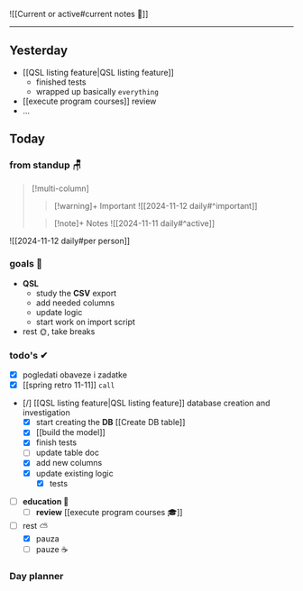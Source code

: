 
![[Current or active#current notes 📓]]

---
## Yesterday
- [[QSL listing feature|QSL listing feature]] 
	- finished tests
	- wrapped up basically `everything`
- [[execute program courses]] review
- ...

## Today

### from standup 🪑

> [!multi-column]
>> [!warning]+ Important
>> ![[2024-11-12 daily#^important]]
>
>> [!note]+ Notes
>> ![[2024-11-11 daily#^active]]

![[2024-11-12 daily#per person]]

### goals 🏴
- **QSL**
	- study the **CSV** export
	- add needed columns
	- update logic
	- start work on import script
- rest 🌞, take breaks

### todo's ✔
- [x] pogledati  obaveze i zadatke
- [x] [[spring retro 11-11]] `call`
- [/] [[QSL listing feature|QSL listing feature]] database creation and investigation
	- [x] start creating the **DB** [[Create DB table]] 
	- [x] [[build the model]] 
	- [x] finish tests
	- [ ] update table doc
	- [x] add new columns
	- [x] update existing logic
		- [x] tests
- [ ] **education 🎒**
	- [ ] **review** [[execute program courses 🎓]]
- [ ] rest ⛅ 
	- [x] pauza 
	- [ ] pauze ☕ 

### Day planner
